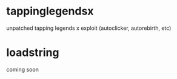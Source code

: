 # tappinglegendsx
unpatched tapping legends x exploit (autoclicker, autorebirth, etc)

# loadstring
coming soon
